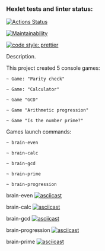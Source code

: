 ### Hexlet tests and linter status:

[![Actions Status](https://github.com/NatShulga/frontend-project-44/actions/workflows/hexlet-check.yml/badge.svg)](https://github.com/NatShulga/frontend-project-44/actions)

[![Maintainability](https://api.codeclimate.com/v1/badges/a592b50c86af19b8f6f4/maintainability)](https://codeclimate.com/github/NatShulga/frontend-project-44/maintainability) 

[![code style: prettier](https://img.shields.io/badge/code_style-prettier-ff69b4.svg?style=flat-square)](https://github.com/prettier/prettier)


Description.

This project created 5 console games:

    ~ Game: "Parity check"

    ~ Game: "Calculator"

    ~ Game "GCD"

    ~ Game "Arithmetic progression"

    ~ Game "Is the number prime?"

Games launch commands:

    ~ brain-even

    ~ brain-calc

    ~ brain-gcd

    ~ brain-prime

    ~ brain-progression

brain-even [![asciicast](https://asciinema.org/a/h4xA0zuAU9i9JCovez4PhAmoU.svg)](https://asciinema.org/a/h4xA0zuAU9i9JCovez4PhAmoU) 

brain-calc [![asciicast](https://asciinema.org/a/nEVKVkSpkgi5Pn8B70u78T4n3.svg)](https://asciinema.org/a/nEVKVkSpkgi5Pn8B70u78T4n3)

brain-gcd  [![asciicast](https://asciinema.org/a/uP8GfgKE542rgNr3bGT9b9q2Q.svg)](https://asciinema.org/a/uP8GfgKE542rgNr3bGT9b9q2Q)

brain-progression  [![asciicast](https://asciinema.org/a/P09jM7pQbBDURinMDFar2xXNa.svg)](https://asciinema.org/a/P09jM7pQbBDURinMDFar2xXNa)

brain-prime [![asciicast](https://asciinema.org/a/GfGJtEHIvKyXZ9VWcc3AzUhL2.svg)](https://asciinema.org/a/GfGJtEHIvKyXZ9VWcc3AzUhL2)



